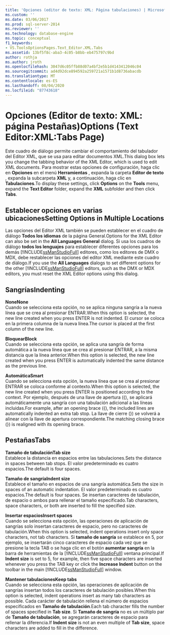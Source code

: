 ```yaml
---
title: 'Opciones (editor de texto: XML: Página tabulaciones) | Microsoft Docs'
ms.custom: ''
ms.date: 03/06/2017
ms.prod: sql-server-2014
ms.reviewer: ''
ms.technology: database-engine
ms.topic: conceptual
f1_keywords:
- VS.ToolsOptionsPages.Text_Editor.XML.Tabs
ms.assetid: 13bf5f8c-aba3-4c05-b8bb-eb475797c9bd
author: rothja
ms.author: jroth
ms.openlocfilehash: 3047d6c05ffb88d07a4bf2e5b1d4143412046c04
ms.sourcegitcommit: ad4d92dce894592a259721a1571b1d8736abacdb
ms.translationtype: MT
ms.contentlocale: es-ES
ms.lasthandoff: 08/04/2020
ms.locfileid: "87743618"
---
```

# <a name="options-text-editorxmltabs-page"></a><span data-ttu-id="ea727-102">Opciones (Editor de texto: XML: página Pestañas)</span><span class="sxs-lookup"><span data-stu-id="ea727-102">Options (Text Editor:XML:Tabs Page)</span></span>
  <span data-ttu-id="ea727-103">Este cuadro de diálogo permite cambiar el comportamiento del tabulador del Editor XML, que se usa para editar documentos XML.</span><span class="sxs-lookup"><span data-stu-id="ea727-103">This dialog box lets you change the tabbing behavior of the XML Editor, which is used to edit XML documents.</span></span> <span data-ttu-id="ea727-104">Para mostrar estas opciones de configuración, haga clic en **Opciones** en el menú **Herramientas** , expanda la carpeta **Editor de texto** , expanda la subcarpeta **XML** y, a continuación, haga clic en **Tabulaciones**.</span><span class="sxs-lookup"><span data-stu-id="ea727-104">To display these settings, click **Options** on the **Tools** menu, expand the **Text Editor** folder, expand the **XML** subfolder and then click **Tabs**.</span></span>  
  
## <a name="setting-options-in-multiple-locations"></a><span data-ttu-id="ea727-105">Establecer opciones en varias ubicaciones</span><span class="sxs-lookup"><span data-stu-id="ea727-105">Setting Options in Multiple Locations</span></span>  
 <span data-ttu-id="ea727-106">Las opciones del Editor XML también se pueden establecer en el cuadro de diálogo **Todos los idiomas** de la página General.</span><span class="sxs-lookup"><span data-stu-id="ea727-106">Options for the XML Editor can also be set in the **All Languages General** dialog.</span></span> <span data-ttu-id="ea727-107">Si usa los cuadros de diálogo **todos los lenguajes** para establecer diferentes opciones para los demás [!INCLUDE[ssManStudioFull](../includes/ssmanstudiofull-md.md)] editores, como los editores de DMX o MDX, debe restablecer las opciones del editor XML mediante este cuadro de diálogo.</span><span class="sxs-lookup"><span data-stu-id="ea727-107">If you use the **All Languages** dialogs to set different options for the other [!INCLUDE[ssManStudioFull](../includes/ssmanstudiofull-md.md)] editors, such as the DMX or MDX editors, you must reset the XML Editor options using this dialog.</span></span>  
  
## <a name="indenting"></a><span data-ttu-id="ea727-108">Sangrías</span><span class="sxs-lookup"><span data-stu-id="ea727-108">Indenting</span></span>  
 <span data-ttu-id="ea727-109">**None**</span><span class="sxs-lookup"><span data-stu-id="ea727-109">**None**</span></span>  
 <span data-ttu-id="ea727-110">Cuando se selecciona esta opción, no se aplica ninguna sangría a la nueva línea que se crea al presionar ENTRAR.</span><span class="sxs-lookup"><span data-stu-id="ea727-110">When this option is selected, the new line created when you press ENTER is not indented.</span></span> <span data-ttu-id="ea727-111">El cursor se coloca en la primera columna de la nueva línea.</span><span class="sxs-lookup"><span data-stu-id="ea727-111">The cursor is placed at the first column of the new line.</span></span>  
  
 <span data-ttu-id="ea727-112">**Bloquear**</span><span class="sxs-lookup"><span data-stu-id="ea727-112">**Block**</span></span>  
 <span data-ttu-id="ea727-113">Cuando se selecciona esta opción, se aplica una sangría de forma automática a la nueva línea que se crea al presionar ENTRAR, a la misma distancia que la línea anterior.</span><span class="sxs-lookup"><span data-stu-id="ea727-113">When this option is selected, the new line created when you press ENTER is automatically indented the same distance as the previous line.</span></span>  
  
 <span data-ttu-id="ea727-114">**Automática**</span><span class="sxs-lookup"><span data-stu-id="ea727-114">**Smart**</span></span>  
 <span data-ttu-id="ea727-115">Cuando se selecciona esta opción, la nueva línea que se crea al presionar ENTRAR se coloca conforme al contexto.</span><span class="sxs-lookup"><span data-stu-id="ea727-115">When this option is selected, the new line created when you press ENTER is positioned according to the context.</span></span> <span data-ttu-id="ea727-116">Por ejemplo, después de una llave de apertura ({), se aplicará automáticamente una sangría con una tabulación adicional a las líneas incluidas.</span><span class="sxs-lookup"><span data-stu-id="ea727-116">For example, after an opening brace ({), the included lines are automatically indented an extra tab stop.</span></span> <span data-ttu-id="ea727-117">La llave de cierre (}) se volverá a alinear con la llave de apertura correspondiente.</span><span class="sxs-lookup"><span data-stu-id="ea727-117">The matching closing brace (}) is realigned with its opening brace.</span></span>  
  
## <a name="tabs"></a><span data-ttu-id="ea727-118">Pestañas</span><span class="sxs-lookup"><span data-stu-id="ea727-118">Tabs</span></span>  
 <span data-ttu-id="ea727-119">**Tamaño de tabulación**</span><span class="sxs-lookup"><span data-stu-id="ea727-119">**Tab size**</span></span>  
 <span data-ttu-id="ea727-120">Establece la distancia en espacios entre las tabulaciones.</span><span class="sxs-lookup"><span data-stu-id="ea727-120">Sets the distance in spaces between tab stops.</span></span> <span data-ttu-id="ea727-121">El valor predeterminado es cuatro espacios.</span><span class="sxs-lookup"><span data-stu-id="ea727-121">The default is four spaces.</span></span>  
  
 <span data-ttu-id="ea727-122">**Tamaño de sangría**</span><span class="sxs-lookup"><span data-stu-id="ea727-122">**Indent size**</span></span>  
 <span data-ttu-id="ea727-123">Establece el tamaño en espacios de una sangría automática.</span><span class="sxs-lookup"><span data-stu-id="ea727-123">Sets the size in spaces of an automatic indentation.</span></span> <span data-ttu-id="ea727-124">El valor predeterminado es cuatro espacios.</span><span class="sxs-lookup"><span data-stu-id="ea727-124">The default is four spaces.</span></span> <span data-ttu-id="ea727-125">Se insertan caracteres de tabulación, de espacio o ambos para rellenar el tamaño especificado.</span><span class="sxs-lookup"><span data-stu-id="ea727-125">Tab characters, space characters, or both are inserted to fill the specified size.</span></span>  
  
 <span data-ttu-id="ea727-126">**Insertar espacios**</span><span class="sxs-lookup"><span data-stu-id="ea727-126">**Insert spaces**</span></span>  
 <span data-ttu-id="ea727-127">Cuando se selecciona esta opción, las operaciones de aplicación de sangrías solo insertan caracteres de espacio, pero no caracteres de tabulación.</span><span class="sxs-lookup"><span data-stu-id="ea727-127">When this option is selected, indent operations insert only space characters, not tab characters.</span></span> <span data-ttu-id="ea727-128">Si **tamaño de sangría** se establece en 5, por ejemplo, se insertarán cinco caracteres de espacio cada vez que se presione la tecla TAB o se haga clic en el botón **aumentar sangría** en la barra de herramientas de la [!INCLUDE[ssManStudioFull](../includes/ssmanstudiofull-md.md)] ventana principal.</span><span class="sxs-lookup"><span data-stu-id="ea727-128">If **Indent size** is set to 5, for example, then five space characters are inserted whenever you press the TAB key or click the **Increase Indent** button on the toolbar in the main [!INCLUDE[ssManStudioFull](../includes/ssmanstudiofull-md.md)] window.</span></span>  
  
 <span data-ttu-id="ea727-129">**Mantener tabulaciones**</span><span class="sxs-lookup"><span data-stu-id="ea727-129">**Keep tabs**</span></span>  
 <span data-ttu-id="ea727-130">Cuando se selecciona esta opción, las operaciones de aplicación de sangrías insertan todos los caracteres de tabulación posibles.</span><span class="sxs-lookup"><span data-stu-id="ea727-130">When this option is selected, indent operations insert as many tab characters as possible.</span></span> <span data-ttu-id="ea727-131">Cada carácter de tabulación rellena el número de espacios especificados en **Tamaño de tabulación**.</span><span class="sxs-lookup"><span data-stu-id="ea727-131">Each tab character fills the number of spaces specified in **Tab size**.</span></span> <span data-ttu-id="ea727-132">Si **Tamaño de sangría** no es un múltiplo par de **Tamaño de tabulación**, se agregarán caracteres de espacio para rellenar la diferencia.</span><span class="sxs-lookup"><span data-stu-id="ea727-132">If **Indent size** is not an even multiple of **Tab size**, space characters are added to fill in the difference.</span></span>  
  
  
